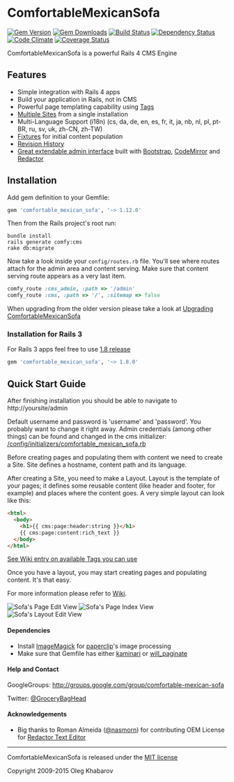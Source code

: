 # ComfortableMexicanSofa
[![Gem Version](https://img.shields.io/gem/v/comfortable_mexican_sofa.svg?style=flat)](http://rubygems.org/gems/comfortable_mexican_sofa) [![Gem Downloads](https://img.shields.io/gem/dt/comfortable_mexican_sofa.svg?style=flat)](http://rubygems.org/gems/comfortable_mexican_sofa) [![Build Status](https://img.shields.io/travis/comfy/comfortable-mexican-sofa.svg?style=flat)](https://travis-ci.org/comfy/comfortable-mexican-sofa) [![Dependency Status](https://img.shields.io/gemnasium/comfy/comfortable-mexican-sofa.svg?style=flat)](https://gemnasium.com/comfy/comfortable-mexican-sofa) [![Code Climate](https://img.shields.io/codeclimate/github/comfy/comfortable-mexican-sofa.svg?style=flat)](https://codeclimate.com/github/comfy/comfortable-mexican-sofa) [![Coverage Status](https://img.shields.io/coveralls/comfy/comfortable-mexican-sofa.svg?style=flat)](https://coveralls.io/r/comfy/comfortable-mexican-sofa?branch=master)

ComfortableMexicanSofa is a powerful Rails 4 CMS Engine

## Features

* Simple integration with Rails 4 apps
* Build your application in Rails, not in CMS
* Powerful page templating capability using [Tags](https://github.com/comfy/comfortable-mexican-sofa/wiki/Tags)
* [Multiple Sites](https://github.com/comfy/comfortable-mexican-sofa/wiki/Sites) from a single installation
* Multi-Language Support (i18n) (cs, da, de, en, es, fr, it, ja, nb, nl, pl, pt-BR, ru, sv, uk, zh-CN, zh-TW)
* [Fixtures](https://github.com/comfy/comfortable-mexican-sofa/wiki/Working-with-CMS-fixtures) for initial content population
* [Revision History](https://github.com/comfy/comfortable-mexican-sofa/wiki/Revisions)
* [Great extendable admin interface](https://github.com/comfy/comfortable-mexican-sofa/wiki/Reusing-sofa%27s-admin-area) built with [Bootstrap](http://twitter.github.com/bootstrap/), [CodeMirror](http://codemirror.net/) and [Redactor](http://imperavi.com/redactor)

## Installation

Add gem definition to your Gemfile:

```ruby
gem 'comfortable_mexican_sofa', '~> 1.12.0'
```

Then from the Rails project's root run:

    bundle install
    rails generate comfy:cms
    rake db:migrate

Now take a look inside your `config/routes.rb` file. You'll see where routes attach for the admin area and content serving. Make sure that content serving route appears as a very last item.

```ruby
comfy_route :cms_admin, :path => '/admin'
comfy_route :cms, :path => '/', :sitemap => false
```

When upgrading from the older version please take a look at [Upgrading ComfortableMexicanSofa](https://github.com/comfy/comfortable-mexican-sofa/wiki/Upgrading-ComfortableMexicanSofa)

### Installation for Rails 3

For Rails 3 apps feel free to use [1.8 release](https://github.com/comfy/comfortable-mexican-sofa/tree/1.8)

```ruby
gem 'comfortable_mexican_sofa', '~> 1.8.0'
```

## Quick Start Guide

After finishing installation you should be able to navigate to http://yoursite/admin

Default username and password is 'username' and 'password'. You probably want to change it right away. Admin credentials (among other things) can be found and changed in the cms initializer: [/config/initializers/comfortable\_mexican\_sofa.rb](https://github.com/comfy/comfortable-mexican-sofa/blob/master/config/initializers/comfortable_mexican_sofa.rb)

Before creating pages and populating them with content we need to create a Site. Site defines a hostname, content path and its language.

After creating a Site, you need to make a Layout. Layout is the template of your pages; it defines some reusable content (like header and footer, for example) and places where the content goes. A very simple layout can look like this:

```html
<html>
  <body>
    <h1>{{ cms:page:header:string }}</h1>
    {{ cms:page:content:rich_text }}
  </body>
</html>
```

[See Wiki entry on available Tags you can use](https://github.com/comfy/comfortable-mexican-sofa/wiki/Tags)

Once you have a layout, you may start creating pages and populating content. It's that easy.

For more information please refer to [Wiki](https://github.com/comfy/comfortable-mexican-sofa/wiki).

![Sofa's Page Edit View](https://raw.githubusercontent.com/davidahopp/comfortable-mexican-sofa/readme_image_updates/doc/page_edit.png)
![Sofa's Page Index View](https://raw.githubusercontent.com/davidahopp/comfortable-mexican-sofa/readme_image_updates/doc/page_index.png)
![Sofa's Layout Edit View](https://raw.githubusercontent.com/davidahopp/comfortable-mexican-sofa/readme_image_updates/doc/layout_edit.png)

#### Dependencies

* Install [ImageMagick](http://www.imagemagick.org/) for [paperclip](https://github.com/thoughtbot/paperclip)'s image processing
* Make sure that Gemfile has either [kaminari](https://github.com/amatsuda/kaminari) or [will_paginate](https://github.com/mislav/will_paginate)

#### Help and Contact

GoogleGroups: http://groups.google.com/group/comfortable-mexican-sofa

Twitter: [@GroceryBagHead](http://twitter.com/#!/GroceryBagHead)

#### Acknowledgements

* Big thanks to Roman Almeida ([@nasmorn](https://github.com/nasmorn)) for contributing OEM License for [Redactor Text Editor](http://imperavi.com/redactor)

---

ComfortableMexicanSofa is released under the [MIT license](https://github.com/comfy/comfortable-mexican-sofa/raw/master/LICENSE)

Copyright 2009-2015 Oleg Khabarov

